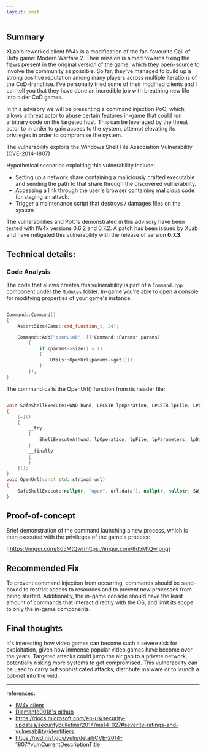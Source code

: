 ```yaml
---
layout: post
---
```

## Summary 

XLab's reworked client IW4x is a modification of the fan-favourite Call of Duty game: Modern Warfare 2. Their mission is aimed towards fixing the flaws present in the original version of the game, which they open-source to involve the community as possible. So far, they've managed to build up a strong positive reputation among many players across multiple iterations of the CoD-franchise. I've personally tried some of their modified clients and I can tell you that they have done an incredible job with breathing new life into older CoD games.  

In this advisory we will be presenting a command injection PoC, which allows a threat actor to abuse certain features in-game that could run arbitrary code on the targeted host. This can be leveraged by the threat actor to in order to gain access to the system, attempt elevating its privileges in order to compromise the system.

The vulnerability exploits the Windows Shell File Association Vulnerability (CVE-2014-1807)

Hypothetical scenarios exploiting this vulnerability include:

- Setting up a network share containing a maliciously crafted executable and sending the path to that share through the discovered vulnerability.
- Accessing a link through the user's browser containing malicious code for staging an attack.
- Trigger a maintenance script that destroys / damages files on the system

The vulnerabilities and PoC's demonstrated in this advisory have been tested with IW4x versions 0.6.2 and 0.7.2. A patch has been issued by XLab and have mitigated this vulnerability with the release of version **0.7.3**. 

## Technical details:

### Code Analysis

The code that allows creates this vulnerability is part of a `Command.cpp` component under the `Modules` folder. In-game you're able to open a console for modifying properties of your game's instance. 

```cpp

Command::Command()
{
    AssertSize(Game::cmd_function_t, 24);

    Command::Add("openLink", [](Command::Params* params)
        {
            if (params->size() > 1)
            {
                Utils::OpenUrl(params->get(1));
            }
        });
}

```

The command calls the OpenUrl() function from its header file:

```cpp

void SafeShellExecute(HWND hwnd, LPCSTR lpOperation, LPCSTR lpFile, LPCSTR lpParameters, LPCSTR lpDirectory, INT nShowCmd)
{
    [=]()
    {
        __try
        {
            ShellExecuteA(hwnd, lpOperation, lpFile, lpParameters, lpDirectory, nShowCmd);
        }
        __finally
        {
        }
    }();
}
void OpenUrl(const std::string& url)
{
    SafeShellExecute(nullptr, "open", url.data(), nullptr, nullptr, SW_SHOWNORMAL);
}

```

## Proof-of-concept
Brief demonstration of the command launching a new process, which is then executed with the privileges of the game's process:

![https://imgur.com/8d5MtQw](https://imgur.com/8d5MtQw.png)


## Recommended Fix

To prevent command injection from occurring, commands should be sand-boxed to restrict access to resources and to prevent new processes from being started. Additionally, the in-game console should have the least amount of commands that interact directly with the OS, and limit its scope to only the in-game components.



## Final thoughts

It's interesting how video games can become such a severe risk for exploitation, given how immense popular video games have become over the years. Targeted attacks could jump the air gap to a private network, potentially risking more systems to get compromised. This vulnerability can be used to carry out sophisticated attacks, distribute malware or to launch a bot-net into the wild. 

---

references:
- [IW4x client](https://xlabs.dev/iw4x_download)
- [Diamante0018's github](https://github.com/diamante0018/)
- https://docs.microsoft.com/en-us/security-updates/securitybulletins/2014/ms14-027#severity-ratings-and-vulnerability-identifiers
- https://nvd.nist.gov/vuln/detail/CVE-2014-1807#vulnCurrentDescriptionTitle
	